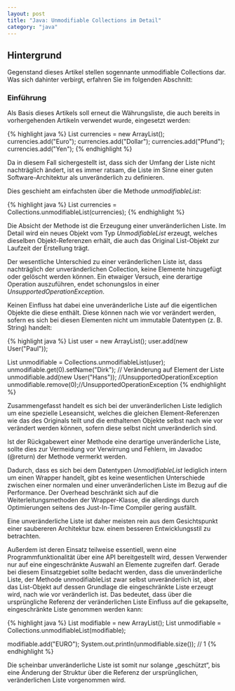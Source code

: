 ```yaml
---
layout: post
title: "Java: Unmodifiable Collections im Detail"
category: "java"
---
```




## Hintergrund
Gegenstand dieses Artikel stellen sogennante unmodifiable Collections dar.
Was sich dahinter verbirgt, erfahren Sie im folgenden Abschnitt:

### Einführung
Als Basis dieses Artikels soll erneut die Währungsliste, die auch bereits in vorhergehenden Artikeln verwendet wurde, eingesetzt werden:

{% highlight java %}
List<String> currencies = new ArrayList<String>();
currencies.add("Euro");
currencies.add("Dollar");
currencies.add("Pfund");
currencies.add("Yen");
{% endhighlight %}

Da in diesem Fall sichergestellt ist, dass sich der Umfang der Liste nicht nachträglich ändert, ist es immer ratsam, die Liste im Sinne einer guten Software-Architektur als unveränderlich zu definieren.
 
Dies geschieht am einfachsten über die Methode <em>unmodifiableList</em>:

{% highlight java %}
List<String> currencies = Collections.unmodifiableList(currencies);
{% endhighlight %}

Die Absicht der Methode ist die Erzeugung einer unveränderlichen Liste. Im Detail wird ein neues Objekt vom Typ <em>UnmodifiableList</em> erzeugt, welches dieselben Objekt-Referenzen erhält, die auch das Original List-Objekt zur Laufzeit der Erstellung trägt.

Der wesentliche Unterschied zu einer veränderlichen Liste ist, dass nachträglich der unveränderlichen Collection, keine Elemente hinzugefügt oder gelöscht werden können. Ein etwaiger Versuch, eine derartige Operation auszuführen, endet schonungslos in einer <em>UnsupportedOperationException</em>.

Keinen Einfluss hat dabei eine unveränderliche Liste auf die eigentlichen Objekte die diese enthält. Diese können nach wie vor verändert werden, sofern es sich bei diesen Elementen nicht um immutable Datentypen (z. B. String) handelt:

{% highlight java %}
List<User> user = new ArrayList<User>();
user.add(new User("Paul"));
	
List<User> unmodifiable = Collections.unmodifiableList(user);
unmodifiable.get(0).setName("Dirk"); // Veränderung auf Element der Liste
unmodifiable.add(new User("Hans")); //UnsupportedOperationException
unmodifiable.remove(0);//UnsupportedOperationException
{% endhighlight %}

Zusammengefasst handelt es sich bei der unveränderlichen Liste lediglich um eine spezielle Leseansicht, welches die gleichen Element-Referenzen wie das des Originals teilt und die enthaltenen Objekte selbst nach wie vor verändert werden können, sofern diese selbst nicht unveränderlich sind.

Ist der Rückgabewert einer Methode eine derartige unveränderliche Liste, sollte dies zur Vermeidung vor Verwirrung und Fehlern, im Javadoc (@return) der Methode vermerkt werden.

Dadurch, dass es sich bei dem Datentypen <em>UnmodifiableList</em> lediglich intern um einen Wrapper handelt, gibt es keine wesentlichen Unterschiede zwischen einer normalen und einer unveränderlichen Liste im Bezug auf die Performance. Der Overhead beschränkt sich auf die Weiterleitungsmethoden der Wrapper-Klasse, die allerdings durch Optimierungen seitens des Just-In-Time Compiler gering ausfällt.

Eine unveränderliche Liste ist daher meisten rein aus dem Gesichtspunkt einer saubereren Architektur bzw. einem besseren Entwicklungsstil zu betrachten.

Außerdem ist deren Einsatz teilweise essentiell, wenn eine Programmfunktionalität über eine API bereitgestellt wird, dessen Verwender nur auf eine eingeschränkte Auswahl an Elemente zugreifen darf.
Gerade bei diesem Einsatzgebiet sollte bedacht werden, dass die unveränderliche Liste, der Methode unmodifiableList zwar selbst unveränderlich ist, aber das List-Objekt auf dessen Grundlage die eingeschränkte Liste erzeugt wird, nach wie vor veränderlich ist. Das bedeutet, dass über die ursprüngliche Referenz der veränderlichen Liste Einfluss auf die gekapselte, eingeschränkte Liste genommen werden kann:

{% highlight java %}
List<String> modifiable = new ArrayList<String>();
List<String> unmodifiable = Collections.unmodifiableList(modifiable);

modifiable.add("EURO");
System.out.println(unmodifiable.size()); // 1
{% endhighlight %}

Die scheinbar unveränderliche Liste ist somit nur solange „geschützt“, bis eine Änderung der Struktur über die Referenz der ursprünglichen, veränderlichen Liste vorgenommen wird. 

